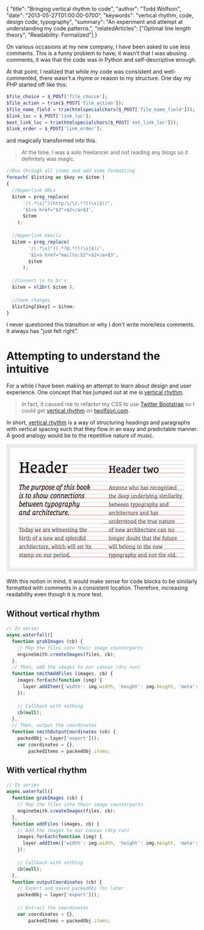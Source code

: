 {
  "title": "Bringing vertical rhythm to code",
  "author": "Todd Wolfson",
  "date": "2013-05-27T01:00:00-0700",
  "keywords": "vertical rhythm, code, design code, typography",
  "summary": "An experiment and attempt at understanding my code patterns.",
  "relatedArticles": ["Optimal line length theory", "Readability: Formalized"]
}

On various occasions at my new company, I have been asked to use less comments. This is a funny problem to have; it wasn't that I was abusing comments, it was that the code was in Python and self-descriptive enough.

At that point, I realized that while my code was consistent and well-commented, there wasn't a rhyme or reason to my structure. One day my PHP started off like this:

```php
$file_choice = $_POST['file_choice'];
$file_action = trim($_POST['file_action']);
$file_name_field = trim(htmlspecialchars($_POST['file_name_field']));
$link_loc = $_POST['link_loc'];
$ext_link_loc = trim(htmlspecialchars($_POST['ext_link_loc']));
$link_order = $_POST['link_order'];
```

and magically transformed into this.

> At the time, I was a solo freelancer and not reading any blogs so it definitely was magic.

```js
//Run through all items and add some formatting
foreach( $listing as $key => $item )
{
  //Hyperlink URLs
  $item = preg_replace(
      '/(.*\s|^)(http:\/\/.*?)(\s|$)/',
      '$1<a href="$2">$2</a>$3',
      $item
    );

  //Hyperlink Emails
  $item = preg_replace(
        '/(.*\s|^)(.*?@.*?)(\s|$)/',
        '$1<a href="mailto:$2">$2</a>$3',
        $item
      );

  //Convert \n to br's
  $item = nl2br( $item );

  //Save changes
  $listing[$key] = $item;
}
```

I never questioned this transition or why I don't write more/less comments. It always has "just felt right".

# Attempting to understand the intuitive
For a while I have been making an attempt to learn about design and user experience. One concept that has jumped out at me is [vertical rhythm][vert-rhythm].

> In fact, it caused me to refactor my CSS to use [Twitter Bootstrap][bootstrap] so I could get [vertical rhythm][vert-rhythm-commit] on [twolfson.com][twolfson.com].

[vert-rhythm]: http://24ways.org/2006/compose-to-a-vertical-rhythm/
[bootstrap]: http://twitter.github.io/bootstrap/
[vert-rhythm-commit]: https://github.com/twolfson/twolfson.com/commit/09b11bd66c51bc1348b4e542ddd5cc708636cb02
[twolfson.com]: http://twolfson.com/

In short, [vertical rhythm][vert-rhythm] is a way of structuring headings and paragraphs with vertical spacing such that they flow in an easy and predictable manner. A good analogy would be to the repetitive nature of music.

[![Image demonstrating vertical rhythm](/public/images/articles/vertical-rhythm1.jpg)](http://coding.smashingmagazine.com/2012/12/17/css-baseline-the-good-the-bad-and-the-ugly/)

With this notion in mind, it would make sense for code blocks to be similarly formatted with comments in a consistent location. Therefore, increasing readability even though it is more text.

## Without vertical rhythm
```js
// In series
async.waterfall([
  function grabImages (cb) {
    // Map the files into their image counterparts
    engineSmith.createImages(files, cb);
  },
  // Then, add the images to our canvas (dry run)
  function smithAddFiles (images, cb) {
    images.forEach(function (img) {
      layer.addItem({'width': img.width, 'height': img.height, 'meta': img});
    });

    // Callback with nothing
    cb(null);
  },
  // Then, output the coordinates
  function smithOutputCoordinates (cb) {
    packedObj = layer['export']();
    var coordinates = {},
        packedItems = packedObj.items;
```

## With vertical rhythm
```js
// In series
async.waterfall([
  function grabImages (cb) {
    // Map the files into their image counterparts
    engineSmith.createImages(files, cb);
  },
  function addFiles (images, cb) {
    // Add the images to our canvas (dry run)
    images.forEach(function (img) {
      layer.addItem({'width': img.width, 'height': img.height, 'meta': img});
    });

    // Callback with nothing
    cb(null);
  },
  function outputCoordinates (cb) {
    // Export and saved packedObj for later
    packedObj = layer['export']();

    // Extract the coordinates
    var coordinates = {},
        packedItems = packedObj.items;
```
